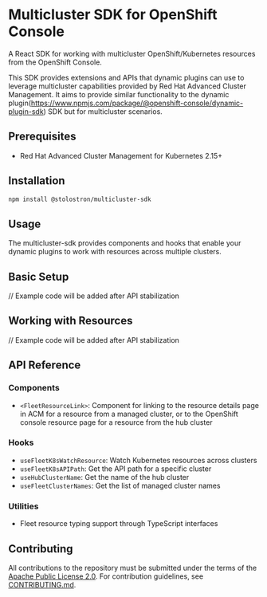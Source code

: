 # Multicluster SDK for OpenShift Console

<!-- Copyright Contributors to the Open Cluster Management project -->

A React SDK for working with multicluster OpenShift/Kubernetes resources from the OpenShift Console.

This SDK provides extensions and APIs that dynamic plugins can use to leverage multicluster capabilities provided by Red Hat Advanced Cluster Management. It aims to provide similar functionality to the dynamic plugin(<https://www.npmjs.com/package/@openshift-console/dynamic-plugin-sdk>) SDK but for multicluster scenarios.

## Prerequisites

- Red Hat Advanced Cluster Management for Kubernetes 2.15+

## Installation

```bash
npm install @stolostron/multicluster-sdk

```

## Usage

The multicluster-sdk provides components and hooks that enable your dynamic plugins to work with resources across multiple clusters.

## Basic Setup

// Example code will be added after API stabilization

## Working with Resources

// Example code will be added after API stabilization


## API Reference

### Components

- `<FleetResourceLink>`: Component for linking to the resource details page in ACM for a resource from a managed cluster, or to the OpenShift console resource page for a resource from the hub cluster

### Hooks

- `useFleetK8sWatchResource`: Watch Kubernetes resources across clusters
- `useFleetK8sAPIPath`: Get the API path for a specific cluster
- `useHubClusterName`: Get the name of the hub cluster
- `useFleetClusterNames`: Get the list of managed cluster names

### Utilities

- Fleet resource typing support through TypeScript interfaces

## Contributing

All contributions to the repository must be submitted under the terms of the [Apache Public License 2.0](https://www.apache.org/licenses/LICENSE-2.0). For contribution guidelines, see [CONTRIBUTING.md](https://github.com/stolostron/console/blob/main/CONTRIBUTING.md).
